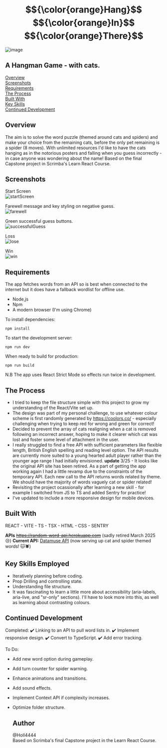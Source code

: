 # $${\color{orange}Hang}$$ $${\color{orange}In}$$ $${\color{orange}There}$$

![image](https://github.com/user-attachments/assets/aaa0c2d9-a5c7-466c-bf8b-7616f6d76c45)

## A Hangman Game - with cats.

[Overview](#overview)\
[Screenshots](#screenshots)\
[Requirements](#requirements)\
[The Process](#the-process)\
[Built With](#built-with)\
[Key Skills](#key-skills-employed)\
[Continued Development](#continued-development)


## Overview
The aim is to solve the word puzzle (themed around cats and spiders) and make your choice from the remaining cats, before the only pet remaining is a spider (8 moves).
With unlimited resources I'd like to have the cats hanging as in the notorious posters and falling when you guess incorrectly - in case anyone was wondering about the name!
Based on the final Capstone project in Scrimba's Learn React Course.

## Screenshots

Start Screen\
![startScreen](https://github.com/user-attachments/assets/0b22ac49-0a7a-4b89-9e8b-ed0363666e23)

Farewell message and key styling on negative guess.\
![farewell](https://github.com/user-attachments/assets/d7301775-bbfc-42fc-bb16-f69ce08a0613)

Green successful guess buttons.\
![successfulGuess](https://github.com/user-attachments/assets/09c6e08a-7b57-462c-a93f-d85454ba24d6)

Loss\
![lose](https://github.com/user-attachments/assets/fa55c7fc-ca7d-4527-9ca8-1354e14a2d35)

Win\
![win](https://github.com/user-attachments/assets/6b5445ff-7d1e-4c70-9f65-6c5431b0afe8)

## Requirements

The app fetches words from an API so is best when connected to the internet but it does have a fallback wordlist for offline use.

- Node,js
- Npm
- A modern browser (I'm using Chrome)

To install dependencies:
```
npm install
```

To start the development server:
```
npm run dev
```

When ready to build for production:
```
npm run build
```
N.B
The app uses React Strict Mode so effects run twice in development.

## The Process
- I tried to keep the file structure simple with this project to grow my understanding of the React/Vite set up.
- The design was part of my personal challenge, to use whatever colour scheme is first randomly generated by https://coolors.co/ - especially challenging when trying to keep red for wrong and green for correct!
- Decided to prevent the array of cats realigning when a cat is removed following an incorrect answer, hoping to make it clearer which cat was lost and foster some level of attachment in the user.
- I really struggled to find a free API with sufficient parameters like flexible length, British English spelling and reading level option. The API results are currently more suited to a young hearted adult player rather than the younger age range I had initially envisioned.
**update** 3/25 - It looks like the original API site has been retired. As a part of getting the app working again I had a little revamp due to the constraints of the temporary API. Each new call to the API returns words related by theme. We should have the majority of words vaguely cat or spider related! 
- Revisiting the project ocassionally after learning a new skill - for example I switched from JS to TS and added Sentry for practice!
- I've updated to include a more responsive design for mobile devices.

## Built With

REACT - VITE - TS - TSX - HTML - CSS - SENTRY

**APIs**
~~https://random-word-api.herokuapp.com~~ (sadly retired March 2025 😢)
**Current API:** [Datamuse API](https://api.datamuse.com) (now serving up cat and spider themed words! 🐱🕷️)

## Key Skills Employed

- Iteratively planning before coding.
- Prop Drilling and controlling state.
- Understanding file structure.
- It was fascinating to learn a little more about accessibility (aria-labels, aria-live, and "sr-only" sections). I'll have to look more into this, as well as learning about contrasting colours.

## Continued Development

Completed:
✔️ Linking to an API to pull word lists in. 
✔️ Implement responsive design.
✔️ Convert to TypeScript.
✔️ Add error tracking.

To Do:
- Add new word option during gameplay.
- Add turn counter for spider warning.
- Enhance animations and transitions.
- Add sound effects.
- Implement Context API if complexity increases.
- Optimize folder structure.

  ## Author
  @Holl4444\
  Based on Scrimba's final Capstone project in the Learn React Course. 
